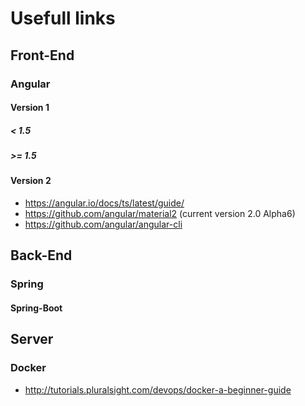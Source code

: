 # Usefull links

## Front-End

### Angular

#### Version 1

##### < 1.5

##### >= 1.5

#### Version 2

- https://angular.io/docs/ts/latest/guide/
- https://github.com/angular/material2 (current version 2.0 Alpha6)
- https://github.com/angular/angular-cli

## Back-End

### Spring

#### Spring-Boot

## Server

### Docker

- http://tutorials.pluralsight.com/devops/docker-a-beginner-guide
